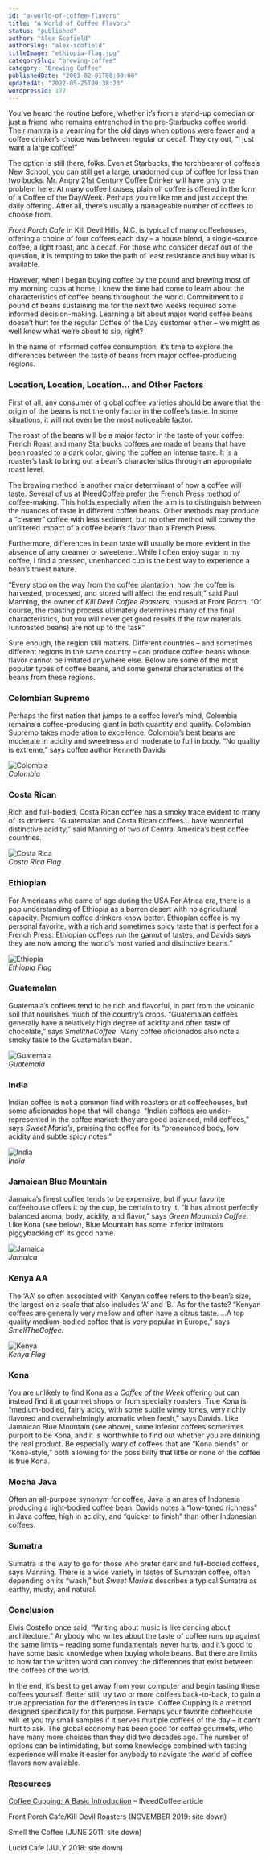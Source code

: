 ```yaml
---
id: "a-world-of-coffee-flavors"
title: "A World of Coffee Flavors"
status: "published"
author: "Alex Scofield"
authorSlug: "alex-scofield"
titleImage: "ethiopia-flag.jpg"
categorySlug: "brewing-coffee"
category: "Brewing Coffee"
publishedDate: "2003-02-01T08:00:00"
updatedAt: "2022-05-25T09:38:23"
wordpressId: 177
---
```


You’ve heard the routine before, whether it’s from a stand-up comedian or just a friend who remains entrenched in the pre-Starbucks coffee world. Their mantra is a yearning for the old days when options were fewer and a coffee drinker’s choice was between regular or decaf. They cry out, “I just want a large coffee!”

The option is still there, folks. Even at Starbucks, the torchbearer of coffee’s New School, you can still get a large, unadorned cup of coffee for less than two bucks. Mr. Angry 21st Century Coffee Drinker will have only one problem here: At many coffee houses, plain ol’ coffee is offered in the form of a Coffee of the Day/Week. Perhaps you’re like me and just accept the daily offering. After all, there’s usually a manageable number of coffees to choose from.

*Front Porch Cafe* in Kill Devil Hills, N.C. is typical of many coffeehouses, offering a choice of four coffees each day – a house blend, a single-source coffee, a light roast, and a decaf. For those who consider decaf out of the question, it is tempting to take the path of least resistance and buy what is available.

However, when I began buying coffee by the pound and brewing most of my morning cups at home, I knew the time had come to learn about the characteristics of coffee beans throughout the world. Commitment to a pound of beans sustaining me for the next two weeks required some informed decision-making. Learning a bit about major world coffee beans doesn’t hurt for the regular Coffee of the Day customer either – we might as well know what we’re about to sip, right?

In the name of informed coffee consumption, it’s time to explore the differences between the taste of beans from major coffee-producing regions.

### Location, Location, Location… and Other Factors

First of all, any consumer of global coffee varieties should be aware that the origin of the beans is not the only factor in the coffee’s taste. In some situations, it will not even be the most noticeable factor.

The roast of the beans will be a major factor in the taste of your coffee. French Roast and many Starbucks coffees are made of beans that have been roasted to a dark color, giving the coffee an intense taste. It is a roaster’s task to bring out a bean’s characteristics through an appropriate roast level.

The brewing method is another major determinant of how a coffee will taste. Several of us at INeedCoffee prefer the [French Press](/press-pot-tutorial/) method of coffee-making. This holds especially when the aim is to distinguish between the nuances of taste in different coffee beans. Other methods may produce a “cleaner” coffee with less sediment, but no other method will convey the unfiltered impact of a coffee bean’s flavor than a French Press.

Furthermore, differences in bean taste will usually be more evident in the absence of any creamer or sweetener. While I often enjoy sugar in my coffee, I find a pressed, unenhanced cup is the best way to experience a bean’s truest nature.

“Every stop on the way from the coffee plantation, how the coffee is harvested, processed, and stored will affect the end result,” said Paul Manning, the owner of *Kill Devil Coffee Roasters*, housed at Front Porch. “Of course, the roasting process ultimately determines many of the final characteristics, but you will never get good results if the raw materials (unroasted beans) are not up to the task”

Sure enough, the region still matters. Different countries – and sometimes different regions in the same country – can produce coffee beans whose flavor cannot be imitated anywhere else. Below are some of the most popular types of coffee beans, and some general characteristics of the beans from these regions.

### Colombian Supremo

Perhaps the first nation that jumps to a coffee lover’s mind, Colombia remains a coffee-producing giant in both quantity and quality. Colombian Supremo takes moderation to excellence. Colombia’s best beans are moderate in acidity and sweetness and moderate to full in body. “No quality is extreme,” says coffee author Kenneth Davids

![Colombia](colombia-flag1.jpg)  
*Colombia*

### Costa Rican

Rich and full-bodied, Costa Rican coffee has a smoky trace evident to many of its drinkers. “Guatemalan and Costa Rican coffees… have wonderful distinctive acidity,” said Manning of two of Central America’s best coffee countries.

![Costa Rica](costa-rica-flag.jpg)  
*Costa Rica Flag*

### Ethiopian

For Americans who came of age during the USA For Africa era, there is a pop understanding of Ethiopia as a barren desert with no agricultural capacity. Premium coffee drinkers know better. Ethiopian coffee is my personal favorite, with a rich and sometimes spicy taste that is perfect for a French Press. Ethiopian coffees run the gamut of tastes, and Davids says they are now among the world’s most varied and distinctive beans.”

![Ethiopia](ethiopia-flag.jpg)  
*Ethiopia Flag*

### Guatemalan

Guatemala’s coffees tend to be rich and flavorful, in part from the volcanic soil that nourishes much of the country’s crops. “Guatemalan coffees generally have a relatively high degree of acidity and often taste of chocolate,” says *SmelltheCoffee*. Many coffee aficionados also note a smoky taste to the Guatemalan bean.

![Guatemala](guatemala-flag.jpg)  
*Guatemala*

### India

Indian coffee is not a common find with roasters or at coffeehouses, but some aficionados hope that will change. “Indian coffees are under-represented in the coffee market: they are good balanced, mild coffees,” says *Sweet Maria’s*, praising the coffee for its “pronounced body, low acidity and subtle spicy notes.”

![India](india-flag.jpg)  
*India*

### Jamaican Blue Mountain

Jamaica’s finest coffee tends to be expensive, but if your favorite coffeehouse offers it by the cup, be certain to try it. “It has almost perfectly balanced aroma, body, acidity, and flavor,” says *Green Mountain Coffee*. Like Kona (see below), Blue Mountain has some inferior imitators piggybacking off its good name.

![Jamaica](jamaica-flag.jpg)  
*Jamaica*

### Kenya AA

The ‘AA’ so often associated with Kenyan coffee refers to the bean’s size, the largest on a scale that also includes ‘A’ and ‘B.’ As for the taste? “Kenyan coffees are generally very mellow and often have a citrus taste. …A top quality medium-bodied coffee that is very popular in Europe,” says *SmellTheCoffee.*

![Kenya](kenya-flag.jpg)  
*Kenya Flag*

### Kona

You are unlikely to find Kona as a *Coffee of the Week* offering but can instead find it at gourmet shops or from specialty roasters. True Kona is “medium-bodied, fairly acidy, with some subtle winey tones, very richly flavored and overwhelmingly aromatic when fresh,” says Davids. Like Jamaican Blue Mountain (see above), some inferior coffees sometimes purport to be Kona, and it is worthwhile to find out whether you are drinking the real product. Be especially wary of coffees that are “Kona blends” or “Kona-style,” both allowing for the possibility that little or none of the coffee is true Kona.

### Mocha Java

Often an all-purpose synonym for coffee, Java is an area of Indonesia producing a light-bodied coffee bean. Davids notes a “low-toned richness” in Java coffee, high in acidity, and “quicker to finish” than other Indonesian coffees.

### Sumatra

Sumatra is the way to go for those who prefer dark and full-bodied coffees, says Manning. There is a wide variety in tastes of Sumatran coffee, often depending on its “wash,” but *Sweet Maria’s* describes a typical Sumatra as earthy, musty, and natural.

### Conclusion

Elvis Costello once said, “Writing about music is like dancing about architecture.” Anybody who writes about the taste of coffee runs up against the same limits – reading some fundamentals never hurts, and it’s good to have some basic knowledge when buying whole beans. But there are limits to how far the written word can convey the differences that exist between the coffees of the world.

In the end, it’s best to get away from your computer and begin tasting these coffees yourself. Better still, try two or more coffees back-to-back, to gain a true appreciation for the differences in taste. Coffee Cupping is a method designed specifically for this purpose. Perhaps your favorite coffeehouse will let you try small samples if it serves multiple coffees of the day – it can’t hurt to ask. The global economy has been good for coffee gourmets, who have many more choices than they did two decades ago. The number of options can be intimidating, but some knowledge combined with tasting experience will make it easier for anybody to navigate the world of coffee flavors now available.

### Resources

[Coffee Cupping: A Basic Introduction](/coffee-cupping-a-basic-introduction/) – INeedCoffee article

Front Porch Cafe/Kill Devil Roasters (NOVEMBER 2019: site down)

Smell the Coffee (JUNE 2011: site down)

Lucid Cafe (JULY 2018: site down)
